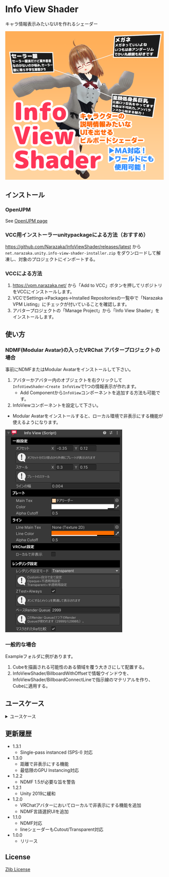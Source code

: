 # Info View Shader

キャラ情報表示みたいなUIを作れるシェーダー

<img alt="thumbnail" src="docs~/InfoViewShader.png" width="512">

## インストール

### OpenUPM

See [OpenUPM page](https://openupm.com/packages/net.narazaka.unity.info-view-shader/)

### VCC用インストーラーunitypackageによる方法（おすすめ）

https://github.com/Narazaka/InfoViewShader/releases/latest から `net.narazaka.unity.info-view-shader-installer.zip` をダウンロードして解凍し、対象のプロジェクトにインポートする。

### VCCによる方法

1. https://vpm.narazaka.net/ から「Add to VCC」ボタンを押してリポジトリをVCCにインストールします。
2. VCCでSettings→Packages→Installed Repositoriesの一覧中で「Narazaka VPM Listing」にチェックが付いていることを確認します。
3. アバタープロジェクトの「Manage Project」から「Info View Shader」をインストールします。

## 使い方

### NDMF(Modular Avatar)の入ったVRChat アバタープロジェクトの場合

事前にNDMFまたはModular Avatarをインストールして下さい。

1. アバターかアバター内のオブジェクトを右クリックして `InfoViewShader→Create InfoView`で1つの情報表示が作れます。
     - Add Componentから`InfoView`コンポーネントを追加する方法も可能です。
2. InfoViewコンポーネントを設定して下さい。

- Modular Avatarをインストールすると、ローカル環境で非表示にする機能が使えるようになります。

![Inspector](docs~/InfoViewShaderNDMFInspector.png)

### 一般的な場合

Exampleフォルダに例があります。

1. Cubeを描画される可能性のある領域を覆う大きさにして配置する。
2. InfoViewShader/BillboardWithOffsetで情報ウインドウを、InfoViewShader/BillboardConnectLineで指示線のマテリアルを作り、Cubeに適用する。

## ユースケース

<details>
<summary>ユースケース</summary>

1つから配置可能です。好きな画像を作ってキャラクター説明して下さい。画像が512x256くらいのサイズ、スケール X=0.3, Y=0.15くらいがおすすめです。

<img alt="thumbnail" src="docs~/InfoViewShader_usecase_basic.png" width="512">

透過も使えます。台詞とかをいれても面白いかも。

<img alt="thumbnail" src="docs~/InfoViewShader_usecase_transparent.png" width="512">

エロRPG的な表示にもうってつけです。

<img alt="thumbnail" src="docs~/InfoViewShader_usecase_erpg.png" width="512">

</details>

## 更新履歴

- 1.3.1
  - Single-pass instanced (SPS-I) 対応
- 1.3.0
  - 距離で非表示にする機能
  - 最低限のGPU Instancing対応
- 1.2.2
  - NDMF 1.5が必要な旨を警告
- 1.2.1
  - Unity 2019に緩和
- 1.2.0
  - VRChatアバターにおいてローカルで非表示にする機能を追加
  - NDMF言語選択UIを追加
- 1.1.0
  - NDMF対応
  - lineシェーダーもCutout/Transparent対応
- 1.0.0
  - リリース

## License

[Zlib License](LICENSE.txt)

